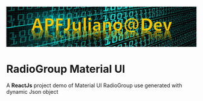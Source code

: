 ![Juliano Costa](https://raw.githubusercontent.com/julianojcs/julianojcs.github.io/master/apfjuliano.dev.png)

# RadioGroup Material UI
A **ReactJs** project demo of Material UI RadioGroup use generated with dynamic Json object